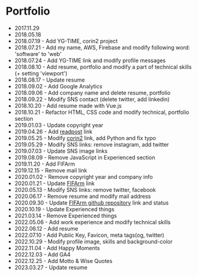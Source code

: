 # Portfolio
- 2017.11.29
- 2018.05.18
- 2018.07.19 - Add YG-TIME, corin2 project
- 2018.07.21 - Add my name, AWS, Firebase and modify following word: 'software' to 'web'
- 2018.07.24 - Add YG-TIME link and modify profile messages
- 2018.08.10 - Add resume, portfolio and modify a part of technical skills (+ setting 'viewport')
- 2018.08.17 - Update resume
- 2018.09.02 - Add Google Analytics
- 2018.09.06 - Add company name and delete resume, portfolio
- 2018.09.22 - Modify SNS contact (delete twitter, add linkedin)
- 2018.10.20 - Add resume made with Vue.js
- 2018.10.21 - Refactor HTML, CSS code and modify technical, portfolio section
- 2019.01.03 - Update copyright year
- 2019.04.26 - Add [readpost](https://readpost.co/) link
- 2019.05.25 - Modify [corin2](https://github.com/corin2/corin2) link, add Python and fix typo
- 2019.05.29 - Modify SNS links: remove instagram, add twitter
- 2019.07.03 - Update SNS image links
- 2019.08.09 - Remove JavaScript in Experienced section
- 2019.11.20 - Add FIFArm
- 2019.12.15 - Remove mail link
- 2020.01.02 - Remove copyright year and company info
- 2020.01.21 - Update [FIFArm](https://fifarm.net) link
- 2020.05.13 - Modify SNS links: remove twitter, facebook
- 2020.06.17 - Remove resume and modify mail address
- 2020.09.30 - Update [FIFArm github repository](https://github.com/greatfarmer/fifarm) link and status
- 2020.10.19 - Update Experienced things
- 2021.03.14 - Remove Experienced things
- 2022.05.06 - Add work experience and modify technical skills
- 2022.06.12 - Add resume
- 2022.07.10 - Add Public Key, Favicon, meta tags(og, twitter)
- 2022.10.29 - Modify profile image, skills and background-color
- 2022.11.04 - Add Happy Moments
- 2022.12.03 - Add GA4
- 2022.12.25 - Add Motto & Wise Quotes
- 2023.03.27 - Update resume